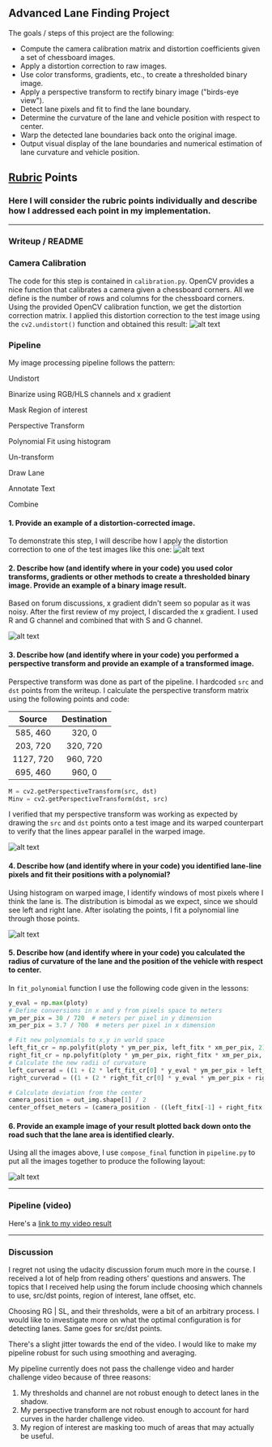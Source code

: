 ## Advanced Lane Finding Project

The goals / steps of this project are the following:

* Compute the camera calibration matrix and distortion coefficients given a set of chessboard images.
* Apply a distortion correction to raw images.
* Use color transforms, gradients, etc., to create a thresholded binary image.
* Apply a perspective transform to rectify binary image ("birds-eye view").
* Detect lane pixels and fit to find the lane boundary.
* Determine the curvature of the lane and vehicle position with respect to center.
* Warp the detected lane boundaries back onto the original image.
* Output visual display of the lane boundaries and numerical estimation of lane curvature and vehicle position.

## [Rubric](https://review.udacity.com/#!/rubrics/571/view) Points

### Here I will consider the rubric points individually and describe how I addressed each point in my implementation.  

---

### Writeup / README

### Camera Calibration

The code for this step is contained in `calibration.py`. OpenCV provides a nice function that calibrates a camera given a chessboard corners. All we define is the number of rows and columns for the chessboard corners. Using the provided OpenCV calibration function, we get the distortion correction matrix. I applied this distortion correction to the test image using the `cv2.undistort()` function and obtained this result: 
![alt text](./output_images/checkbox.png)

### Pipeline

My image processing pipeline follows the pattern:

Undistort

Binarize using RGB/HLS channels and x gradient

Mask Region of interest

Perspective Transform

Polynomial Fit using histogram

Un-transform

Draw Lane

Annotate Text

Combine

#### 1. Provide an example of a distortion-corrected image.

To demonstrate this step, I will describe how I apply the distortion correction to one of the test images like this one:
![alt text](./output_images/test4.jpg)

#### 2. Describe how (and identify where in your code) you used color transforms, gradients or other methods to create a thresholded binary image.  Provide an example of a binary image result.

Based on forum discussions, x gradient didn't seem so popular as it was noisy. After the first review of my project, I discarded the x gradient. I used R and G channel and combined that with S and G channel.

![alt text](./output_images/combined_binary.png)

#### 3. Describe how (and identify where in your code) you performed a perspective transform and provide an example of a transformed image.

Perspective transform was done as part of the pipeline. I hardcoded `src` and `dst` points from the writeup. I calculate the perspective transform matrix using the following points and code:

| Source        | Destination   | 
|:-------------:|:-------------:| 
| 585, 460      | 320, 0        | 
| 203, 720      | 320, 720      |
| 1127, 720     | 960, 720      |
| 695, 460      | 960, 0        |

```python
M = cv2.getPerspectiveTransform(src, dst)
Minv = cv2.getPerspectiveTransform(dst, src)
```

I verified that my perspective transform was working as expected by drawing the `src` and `dst` points onto a test image and its warped counterpart to verify that the lines appear parallel in the warped image.

![alt text](./output_images/src_dst.png)

#### 4. Describe how (and identify where in your code) you identified lane-line pixels and fit their positions with a polynomial?

Using histogram on warped image, I identify windows of most pixels where I think the lane is. The distribution is bimodal as we expect, since we should see left and right lane. After isolating the points, I fit a polynomial line through those points.

![alt text](./output_images/polynomial.png)

#### 5. Describe how (and identify where in your code) you calculated the radius of curvature of the lane and the position of the vehicle with respect to center.

In `fit_polynomial` function I use the following code given in the lessons:
```python
y_eval = np.max(ploty)
# Define conversions in x and y from pixels space to meters
ym_per_pix = 30 / 720  # meters per pixel in y dimension
xm_per_pix = 3.7 / 700  # meters per pixel in x dimension

# Fit new polynomials to x,y in world space
left_fit_cr = np.polyfit(ploty * ym_per_pix, left_fitx * xm_per_pix, 2)
right_fit_cr = np.polyfit(ploty * ym_per_pix, right_fitx * xm_per_pix, 2)
# Calculate the new radii of curvature
left_curverad = ((1 + (2 * left_fit_cr[0] * y_eval * ym_per_pix + left_fit_cr[1]) ** 2) ** 1.5) / np.absolute(2 * left_fit_cr[0])
right_curverad = ((1 + (2 * right_fit_cr[0] * y_eval * ym_per_pix + right_fit_cr[1]) ** 2) ** 1.5) / np.absolute(2 * right_fit_cr[0])

# Calculate deviation from the center
camera_position = out_img.shape[1] / 2
center_offset_meters = (camera_position - ((left_fitx[-1] + right_fitx[-1]) / 2)) * xm_per_pix

```

#### 6. Provide an example image of your result plotted back down onto the road such that the lane area is identified clearly.

Using all the images above, I use `compose_final` function in `pipeline.py` to put all the images together to produce the following layout:

![alt text](./output_images/final.png)

---

### Pipeline (video)

Here's a [link to my video result](https://youtu.be/cnGFnBN0R4I)

---

### Discussion

I regret not using the udacity discussion forum much more in the course. I received a lot of help from reading others' questions and answers. The topics that I received help using the forum include choosing which channels to use, src/dst points, region of interest, lane offset, etc. 

Choosing RG | SL, and their thresholds, were a bit of an arbitrary process. I would like to investigate more on what the optimal configuration is for detecting lanes. Same goes for src/dst points.

There's a slight jitter towards the end of the video. I would like to make my pipeline robust for such using smoothing and averaging.

My pipeline currently does not pass the challenge video and harder challenge video because of three reasons: 

1) My thresholds and channel are not robust enough to detect lanes in the shadow.
2) My perspective transform are not robust enough to account for hard curves in the harder challenge video.
3) My region of interest are masking too much of areas that may actually be useful.
